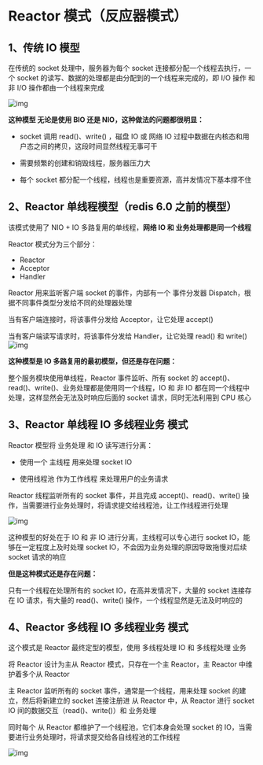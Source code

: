 # Reactor 模式（反应器模式）



## 1、传统 IO 模型

在传统的 socket 处理中，服务器为每个 socket 连接都分配一个线程去执行，一个 socket 的读写、数据的处理都是由分配到的一个线程来完成的，即 I/O 操作 和 非 I/O 操作都由一个线程来完成

 ![img](https://upload-images.jianshu.io/upload_images/4235178-5f488db8661eefd3.png) 



**这种模型 无论是使用 BIO 还是 NIO，这种做法的问题都很明显：**

- socket 调用 read()、write() ，磁盘 IO 或 网络 IO 过程中数据在内核态和用户态之间的拷贝，这段时间显然线程无事可干

- 需要频繁的创建和销毁线程，服务器压力大
- 每个 socket 都分配一个线程，线程也是重要资源，高并发情况下基本撑不住



## 2、Reactor 单线程模型（redis 6.0 之前的模型）

该模式使用了 NIO + IO 多路复用的单线程，**网络 IO 和 业务处理都是同一个线程**

Reactor 模式分为三个部分：

- Reactor
- Acceptor
- Handler

Reactor 用来监听客户端 socket 的事件，内部有一个 事件分发器 Dispatch，根据不同事件类型分发给不同的处理器处理

当有客户端连接时，将该事件分发给 Acceptor，让它处理 accept()

当有客户端读写请求时，将该事件分发给 Handler，让它处理 read() 和 write() ![img](https://upload-images.jianshu.io/upload_images/4235178-4047d3c78bb467c9.png)



 **这种模型是 IO 多路复用的最初模型，但还是存在问题：**

整个服务模块使用单线程，Reactor 事件监听、所有 socket 的 accept()、read()、write()、业务处理都是使用同一个线程，IO 和 非 IO 都在同一个线程中处理，这样显然会无法及时响应后面的 socket 请求，同时无法利用到 CPU 核心



## 3、Reactor 单线程 IO 多线程业务 模式

Reactor 模型将 业务处理 和 IO 读写进行分离：

- 使用一个 主线程 用来处理 socket IO

- 使用线程池 作为工作线程 来处理用户的业务请求

Reactor 线程监听所有的 socket 事件，并且完成 accept()、read()、write() 操作，当需要进行业务处理时，将请求提交给线程池，让工作线程进行处理

  ![img](https://oscimg.oschina.net/oscnet/up-58e52cf7144aec461df5a5d07222aeecb40.png)  



这种模型的好处在于 IO 和 非 IO 进行分离，主线程可以专心进行 socket IO，能够在一定程度上及时处理 socket IO，不会因为业务处理的原因导致拖慢对后续 socket 请求的响应

**但是这种模式还是存在问题：**

只有一个线程在处理所有的 socket IO，在高并发情况下，大量的 socket 连接存在 IO 请求，有大量的 read()、write() 操作，一个线程显然是无法及时响应的



## 4、Reactor 多线程 IO 多线程业务 模式

这个模式是 Reactor 最终定型的模型，使用 多线程处理 IO 和 多线程处理 业务

将 Reactor 设计为主从 Reactor 模式，只存在一个主 Reactor，主 Reactor 中维护着多个从 Reactor



主 Reactor 监听所有的 socket 事件，通常是一个线程，用来处理 socket 的建立，然后将新建立的 socket 连接注册进 从 Reactor 中，从 Reactor 进行 socket IO 间的数据交互（read()、write()）和 业务处理

同时每个 从 Reactor 都维护了一个线程池，它们本身会处理 socket 的 IO，当需要进行业务处理时，将请求提交给各自线程池的工作线程



 ![img](https://upload-images.jianshu.io/upload_images/4235178-929a4d5e00c5e779.png) 